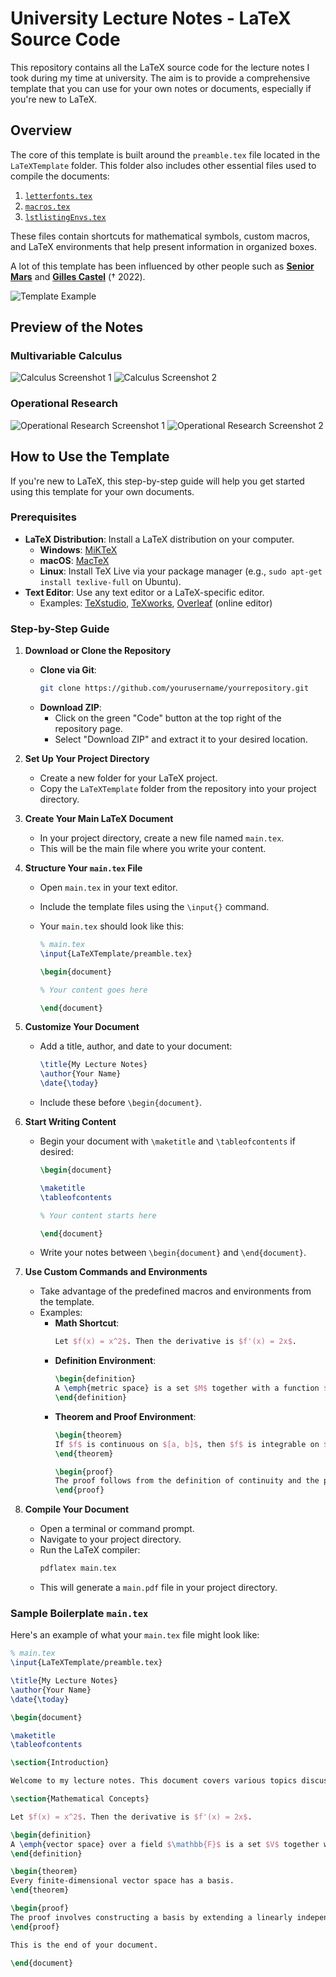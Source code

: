 
# University Lecture Notes - LaTeX Source Code

This repository contains all the LaTeX source code for the lecture notes I took during my time at university. The aim is to provide a comprehensive template that you can use for your own notes or documents, especially if you're new to LaTeX.

## Overview

The core of this template is built around the `preamble.tex` file located in the `LaTeXTemplate` folder. This folder also includes other essential files used to compile the documents:

1. [`letterfonts.tex`](TemplateRessources/letterfonts.tex)
2. [`macros.tex`](TemplateRessources/macros.tex)
3. [`lstlistingEnvs.tex`](TemplateRessources/lstlistingEnvs.tex)

These files contain shortcuts for mathematical symbols, custom macros, and LaTeX environments that help present information in organized boxes.

A lot of this template has been influenced by other people such as [**Senior Mars**](https://github.com/SeniorMars/dotfiles) and [**Gilles Castel**](https://castel.dev/post/lecture-notes-1/) († 2022).

![Template Example](TemplateExemple.png)

## Preview of the Notes

### Multivariable Calculus

![Calculus Screenshot 1](CalculScreenshot1.png)
![Calculus Screenshot 2](CalculScreenshot2.png)

### Operational Research

![Operational Research Screenshot 1](ROScreenshot1.png)
![Operational Research Screenshot 2](ROScreenshot2.png)

## How to Use the Template

If you're new to LaTeX, this step-by-step guide will help you get started using this template for your own documents.

### Prerequisites

- **LaTeX Distribution**: Install a LaTeX distribution on your computer.
  - **Windows**: [MiKTeX](https://miktex.org/download)
  - **macOS**: [MacTeX](http://www.tug.org/mactex/)
  - **Linux**: Install TeX Live via your package manager (e.g., `sudo apt-get install texlive-full` on Ubuntu).
- **Text Editor**: Use any text editor or a LaTeX-specific editor.
  - Examples: [TeXstudio](https://www.texstudio.org/), [TeXworks](https://www.tug.org/texworks/), [Overleaf](https://www.overleaf.com/) (online editor)

### Step-by-Step Guide

1. **Download or Clone the Repository**

   - **Clone via Git**:
     ```bash
     git clone https://github.com/yourusername/yourrepository.git
     ```
   - **Download ZIP**:
     - Click on the green "Code" button at the top right of the repository page.
     - Select "Download ZIP" and extract it to your desired location.

2. **Set Up Your Project Directory**

   - Create a new folder for your LaTeX project.
   - Copy the `LaTeXTemplate` folder from the repository into your project directory.

3. **Create Your Main LaTeX Document**

   - In your project directory, create a new file named `main.tex`.
   - This will be the main file where you write your content.

4. **Structure Your `main.tex` File**

   - Open `main.tex` in your text editor.
   - Include the template files using the `\input{}` command.
   - Your `main.tex` should look like this:

     ```latex
     % main.tex
     \input{LaTeXTemplate/preamble.tex}

     \begin{document}

     % Your content goes here

     \end{document}
     ```

5. **Customize Your Document**

   - Add a title, author, and date to your document:
     ```latex
     \title{My Lecture Notes}
     \author{Your Name}
     \date{\today}
     ```
   - Include these before `\begin{document}`.

6. **Start Writing Content**

   - Begin your document with `\maketitle` and `\tableofcontents` if desired:
     ```latex
     \begin{document}

     \maketitle
     \tableofcontents

     % Your content starts here

     \end{document}
     ```
   - Write your notes between `\begin{document}` and `\end{document}`.

7. **Use Custom Commands and Environments**

   - Take advantage of the predefined macros and environments from the template.
   - Examples:
     - **Math Shortcut**:
       ```latex
       Let $f(x) = x^2$. Then the derivative is $f'(x) = 2x$.
       ```
     - **Definition Environment**:
       ```latex
       \begin{definition}
       A \emph{metric space} is a set $M$ together with a function $d: M \times M \to \mathbb{R}$ satisfying certain properties.
       \end{definition}
       ```
     - **Theorem and Proof Environment**:
       ```latex
       \begin{theorem}
       If $f$ is continuous on $[a, b]$, then $f$ is integrable on $[a, b]$.
       \end{theorem}

       \begin{proof}
       The proof follows from the definition of continuity and the properties of the Riemann integral.
       \end{proof}
       ```

8. **Compile Your Document**

   - Open a terminal or command prompt.
   - Navigate to your project directory.
   - Run the LaTeX compiler:
     ```bash
     pdflatex main.tex
     ```
   - This will generate a `main.pdf` file in your project directory.

### Sample Boilerplate `main.tex`

Here's an example of what your `main.tex` file might look like:

```latex
% main.tex
\input{LaTeXTemplate/preamble.tex}

\title{My Lecture Notes}
\author{Your Name}
\date{\today}

\begin{document}

\maketitle
\tableofcontents

\section{Introduction}

Welcome to my lecture notes. This document covers various topics discussed in class.

\section{Mathematical Concepts}

Let $f(x) = x^2$. Then the derivative is $f'(x) = 2x$.

\begin{definition}
A \emph{vector space} over a field $\mathbb{F}$ is a set $V$ together with two operations that satisfy eight axioms.
\end{definition}

\begin{theorem}
Every finite-dimensional vector space has a basis.
\end{theorem}

\begin{proof}
The proof involves constructing a basis by extending a linearly independent set.
\end{proof}

This is the end of your document.

\end{document}
 

